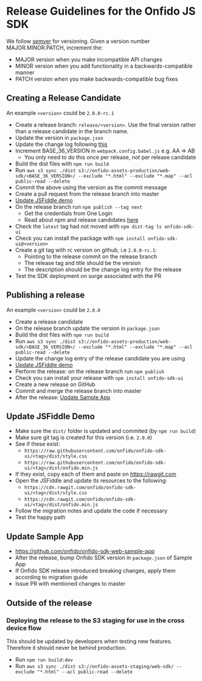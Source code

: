 # Release Guidelines for the Onfido JS SDK

We follow [semver](http://semver.org/) for versioning. Given a version number MAJOR.MINOR.PATCH, increment the:

* MAJOR version when you make incompatible API changes
* MINOR version when you add functionality in a backwards-compatible manner
* PATCH version when you make backwards-compatible bug fixes

## Creating a Release Candidate

An example `<version>` could be `2.0.0-rc.1`

* Create a release branch: `release/<version>`. Use the final version rather than a release candidate in the branch name.
* Update the version in `package.json`
* Update the change log following [this](http://keepachangelog.com/)
* Increment BASE_36_VERSION in `webpack.config.babel.js` e.g. AA => AB
  * You only need to do this once per release, *not* per release candidate
* Build the dist files with `npm run build`
* Run `aws s3 sync ./dist s3://onfido-assets-production/web-sdk/<BASE_36_VERSION>/ --exclude "*.html" --exclude "*.map" --acl public-read --delete`
* Commit the above using the version as the commit message
* Create a pull request from the release branch into master
* [Update JSFiddle demo](#update-jsfiddle-demo)
* On the release branch run `npm publish --tag next`
  * Get the credentials from One Login
  * Read about npm and release candidates [here](https://medium.com/@mbostock/prereleases-and-npm-e778fc5e2420)
* Check the `latest` tag had not moved with `npm dist-tag ls onfido-sdk-ui`
* Check you can install the package with `npm install onfido-sdk-ui@<version>`
* Create a git tag with rc version on github, i.e `2.0.0-rc.1`:
  * Pointing to the release commit on the release branch
  * The release tag and title should be the version
  * The description should be the change log entry for the release
* Test the SDK deployment on surge associated with the PR

## Publishing a release

An example `<version>` could be `2.0.0`

* Create a release candidate
* On the release branch update the version in `package.json`
* Build the dist files with `npm run build`
* Run `aws s3 sync ./dist s3://onfido-assets-production/web-sdk/<BASE_36_VERSION>/ --exclude "*.html" --exclude "*.map" --acl public-read --delete`
* Update the change log entry of the release candidate you are using
* [Update JSFiddle demo](#update-jsfiddle-demo)
* Perform the release: on the release branch run `npm publish`
* Check you can install your release with `npm install onfido-sdk-ui`
* Create a new release on GitHub
* Commit and merge the release branch into master
* After the release: [Update Sample App](#update-sample-app)

## Update JSFiddle Demo
* Make sure the `dist/` folder is updated and commited (by `npm run build`)
* Make sure git tag is created for this version (i.e. `2.0.0`)
* See if these exist:
  * `https://raw.githubusercontent.com/onfido/onfido-sdk-ui/<tag>/dist/style.css`
  * `https://raw.githubusercontent.com/onfido/onfido-sdk-ui/<tag>/dist/onfido.min.js`
* If they exist, copy each of them and paste on https://rawgit.com
* Open the JSFiddle and update its resources to the following:
  * `https://cdn.rawgit.com/onfido/onfido-sdk-ui/<tag>/dist/style.css`
  * `https://cdn.rawgit.com/onfido/onfido-sdk-ui/<tag>/dist/onfido.min.js`
* Follow the migration notes and update the code if necessary
* Test the happy path

## Update Sample App
* https://github.com/onfido/onfido-sdk-web-sample-app
* After the release, bump Onfido SDK version in `package.json` of Sample App
* If Onfido SDK release introduced breaking changes, apply them according to migration guide
* Issue PR with mentioned changes to master

## Outside of the release

### Deploying the release to the S3 staging for use in the cross device flow

This should be updated by developers when testing new features. Therefore it should never be behind production.

* Run `npm run build:dev`
* Run `aws s3 sync ./dist s3://onfido-assets-staging/web-sdk/ --exclude "*.html" --acl public-read --delete`
